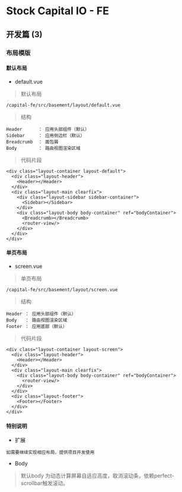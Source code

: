 # Stock Capital IO - FE

## 开发篇 (3)

### 布局模版

#### 默认布局

- default.vue

> 默认布局

    /capital-fe/src/basement/layout/default.vue

> 结构

    Header      ： 应用头部组件（默认）
    Sidebar     ： 应用侧边栏（默认）
    Breadcrumb  ： 面包屑
    Body        ： 路由视图渲染区域
    

> 代码片段

    <div class="layout-container layout-default">
      <div class="layout-header">
        <Header></Header>
      </div>
      <div class="layout-main clearfix">
        <div class="layout-sidebar sidebar-container">
          <Sidebar></Sidebar>
        </div>
        <div class="layout-body body-container" ref="bodyContainer">
          <Breadcrumb></Breadcrumb>
          <router-view/>
        </div>
      </div>
    </div>

#### 单页布局

- screen.vue

> 单页布局

    /capital-fe/src/basement/layout/screen.vue

> 结构

    Header ： 应用头部组件（默认）
    Body   ： 路由视图渲染区域
    Footer ： 应用底部（默认）

> 代码片段

    <div class="layout-container layout-screen">
      <div class="layout-header">
        <Header></Header>
      </div>
      <div class="layout-main clearfix">
        <div class="layout-body body-container" ref="bodyContainer">
          <router-view/>
        </div>
      </div>
      <div class="layout-footer">
        <Footer></Footer>
      </div>
    </div>

#### 特别说明

- 扩展

>
    如需要继续实现相应布局，提供项目开发使用

- Body

>   默认body 为动态计算屏幕自适应高度，取消滚动条，依赖perfect-scrollbar触发滚动。